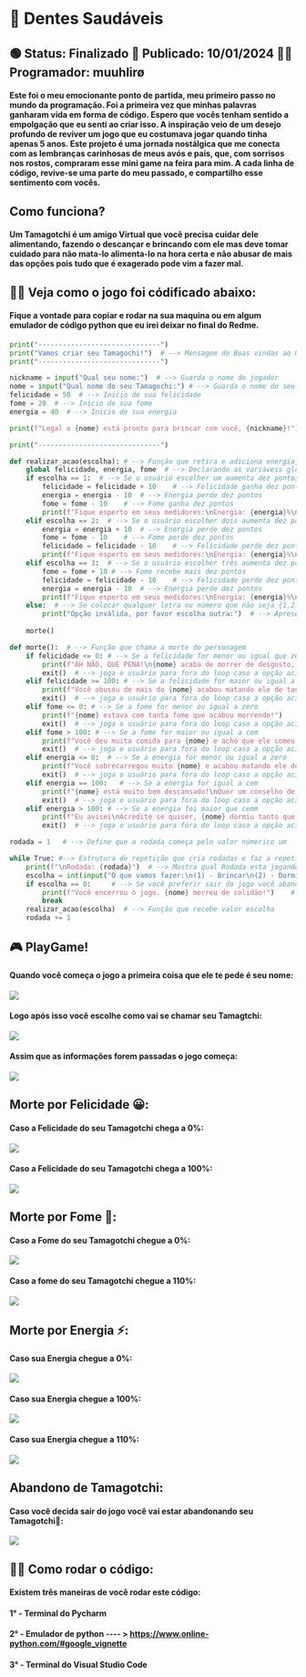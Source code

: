# 👾 Dentes Saudáveis

## 🟢 Status: Finalizado 📅 Publicado: 10/01/2024 🧍‍♂️ Programador: muuhlirø
#### Este foi o meu emocionante ponto de partida, meu primeiro passo no mundo da programação. Foi a primeira vez que minhas palavras ganharam vida em forma de código. Espero que vocês tenham sentido a empolgação que eu senti ao criar isso. A inspiração veio de um desejo profundo de reviver um jogo que eu costumava jogar quando tinha apenas 5 anos. Este projeto é uma jornada nostálgica que me conecta com as lembranças carinhosas de meus avós e pais, que, com sorrisos nos rostos, compraram esse mini game na feira para mim. A cada linha de código, revive-se uma parte do meu passado, e compartilho esse sentimento com vocês.
## Como funciona?

#### Um Tamagotchi é um amigo Virtual que você precisa cuidar dele alimentando, fazendo o descançar e brincando com ele mas deve tomar cuidado para não mata-lo alimenta-lo na hora certa e não abusar de mais das opções pois tudo que é exagerado pode vim a fazer mal.

## 👨‍💻 Veja como o jogo foi códificado abaixo: 
#### Fique a vontade para copiar e rodar na sua maquina ou em algum emulador de código python que eu irei deixar no final do Redme.
```python
print("------------------------------")
print("Vamos criar seu Tamagochi!")  # --> Mensagem de Boas vindas ao Usuário.
print("------------------------------")

nickname = input("Qual seu nome:")  # --> Guarda o nome do jogador
nome = input("Qual nome do seu Tamagochi:") # --> Guarda o nome do seu Tamagotchi
felicidade = 50  # --> Inicio de sua felicidade
fome = 20  # --> Inicio de sua fome
energia = 40  # --> Inicio de sua energia

print(f"Legal o {nome} está pronto para brincar com você, {nickname}!")  # --> Saudação com o Nome do Jogador e o nome do Tamagotchi

print("------------------------------")

def realizar_acao(escolha): # --> Função que retira e adiciona energia, fome e felicidade
    global felicidade, energia, fome  # --> Declarando as variáveis globais
    if escolha == 1:  # --> Se o usuário escolher um aumenta dez pontos em felicidade e tira dez pontos das outras duas
        felicidade = felicidade + 10    # --> Felicidade ganha dez pontos
        energia = energia - 10  # --> Energia perde dez pontos
        fome = fome - 10    # --> Fome ganha dez pontos
        print(f"Fique esperto em seus medidores:\nEnergia: {energia}%\nFome: {fome}%\nFelicidade: {felicidade}%") # --> Aviso para o usuário ficar esperto e não matar o Tamagotchi
    elif escolha == 2:  # --> Se o usuário escolher dois aumenta dez pontos em energia e tira dez pontos das outras duas
        energia = energia + 10  # --> Energia perde dez pontos
        fome = fome - 10    # --> Fome perde dez pontos
        felicidade = felicidade - 10    # --> Felicidade perde dez pontos
        print(f"Fique esperto em seus medidores:\nEnergia: {energia}%\nFome: {fome}%\nFelicidade: {felicidade}%")   # --> Aviso para o usuário ficar esperto e não matar o Tamagotchi
    elif escolha == 3:  # --> Se o usuário escolher três aumenta dez pontos em felicidade e tira dez pontos das outras duas
        fome = fome + 10 # --> Fome recebe mais dez pontos
        felicidade = felicidade - 10    # --> Felicidade perde dez pontos
        energia = energia - 10  # --> Energia perde dez pontos
        print(f"Fique esperto em seus medidores:\nEnergia: {energia}%\nFome: {fome}%\nFelicidade: {felicidade}%")   # --> Aviso para o usuário ficar esperto e não matar o Tamagotchi
    else:  # --> Se colocar qualquer letra ou número que não seja {1,2.3}
        print("Opção inválida, por favor escolha outra:")  # --> Apresenta mensagem abaixo
    
    morte()

def morte():  # --> Função que chama a morte do personagem
    if felicidade <= 0: # --> Se a felicidade for menor ou igual que zero...
        print(f"AH NÃO, QUE PENA!\n{nome} acaba de morrer de desgosto, sinto muito!")
        exit()  # --> joga o usuário para fora do loop caso a opção acima tenha sido escolhida
    elif felicidade >= 100: # --> Se a felicidade for maior ou igual a cem
        print(f"Você abusou de mais do {nome} acabou matando ele de tanto esforço!")
        exit()  # --> joga o usuário para fora do loop caso a opção acima tenha sido escolhida
    elif fome <= 0: # --> Se a fome for menor ou igual a zero 
        print(f"{nome} estava com tanta fome que acabou morrendo!")
        exit()  # --> joga o usuário para fora do loop caso a opção acima tenha sido escolhida
    elif fome > 100: # --> Se a fome for maior ou igual a cem
        print(f"Você deu muita comida para {nome} e acho que ele comeu algo estragado e morreu!")
        exit()  # --> joga o usuário para fora do loop caso a opção acima tenha sido escolhida
    elif energia <= 0:  # --> Se a energia for menor ou igual a zero
        print(f"Você sobrecarregou muito {nome} e acabou matando ele de cansaço!")
        exit()  # --> joga o usuário para fora do loop caso a opção acima tenha sido escolhida
    elif energia == 100:   # --> Se a energia for igual a cem
        print(f"{nome} está muito bem descansado!\nQuer um conselho de amigo?\nNão o coloque para dormir novamente!")
        exit()  # --> joga o usuário para fora do loop caso a opção acima tenha sido escolhida
    elif energia > 100: # --> Se a energia foi maior que cemm
        print(f"Eu avisei\nAcredite se quiser, {nome} dormiu tanto que acabou morrendo sonhando!")
        exit()  # --> joga o usuário para fora do loop caso a opção acima tenha sido escolhida

rodada = 1   # --> Define que a rodada começa pelo valor númerico um

while True: #--> Estrutura de repetição que cria rodadas e faz a repetição até a morte do Tamagochi
    print(f"\nRodada: {rodada}")  # --> Mostra qual Rodada esta jogando
    escolha = int(input("O que vamos fazer:\n(1) - Brincar\n(2) - Dormir\n(3) - Comer\n(0) - Sair\n"))  # --> A cada rodada recebe o valor que o usuário escolhe
    if escolha == 0:     # --> Se você preferir sair do jogo você abandona seu personagem
        print(f"Você encerrou o jogo. {nome} morreu de solidão!")    # --> Mensagem de encerramento
        break
    realizar_acao(escolha)  # --> Função que recebe valor escolha
    rodada += 1 
```

## 🎮 PlayGame!

#### Quando você começa o jogo a primeira coisa que ele te pede é seu nome:
![](https://media.discordapp.net/attachments/1194334339954131054/1194712817597690006/image.png?ex=65b15a04&is=659ee504&hm=d07d460eab34ee1dab1c23f5a3f55e77fbd2600f094658adacd42e00281b8ffb&=&format=webp&quality=lossless)

#### Logo após isso você escolhe como vai se chamar seu Tamagtchi:
![](https://media.discordapp.net/attachments/1194334339954131054/1194712904482693172/image.png?ex=65b15a19&is=659ee519&hm=d1a943d887e066ecb19df5ae55a03ba20eb1d2809cddd01572d45c877fec9f9a&=&format=webp&quality=lossless)

#### Assim que as informações forem passadas o jogo começa: 
![](https://media.discordapp.net/attachments/1194334339954131054/1194713004604932186/image.png?ex=65b15a30&is=659ee530&hm=46fe48b472584117ffe2f64981c375adcf958ac84fb2c5f2da13b1b2fd0a4d8b&=&format=webp&quality=lossless)

## Morte por Felicidade 😀: 

#### Caso a Felicidade do seu Tamagotchi chega a 0%: 
![](https://media.discordapp.net/attachments/1194334339954131054/1194713798729277582/image.png?ex=65b15aee&is=659ee5ee&hm=f6e0c9cf2a667ed4e4fbf7126b7e0473af55d0271435d2a2f6548d94f0c10e85&=&format=webp&quality=lossless)

#### Caso a Felicidade do seu Tamagotchi chega a 100%:
![](https://media.discordapp.net/attachments/1194334339954131054/1194713598010871848/image.png?ex=65b15abe&is=659ee5be&hm=1160a10444c2760b035d1d1c9c9915c9e0e2d2e919edf7c10a268e67a34ceaf6&=&format=webp&quality=lossless)

## Morte por Fome 🍔:

#### Caso a Fome do seu Tamagotchi chegue a 0%:
![](https://media.discordapp.net/attachments/1194334339954131054/1194714023468474438/image.png?ex=65b15b23&is=659ee623&hm=b6e34ab7e7bb80cf4e4d8c279af8b9037edad94d8512442a58d226ab283bbe94&=&format=webp&quality=lossless)

#### Caso a fome do seu Tamagotchi chegue a 110%:
![](https://media.discordapp.net/attachments/1194334339954131054/1194714289274097825/image.png?ex=65b15b63&is=659ee663&hm=71633cb35007d3cbb4a00747f96c68567de2570b0d313c95fc1e9c9b6d9f58f0&=&format=webp&quality=lossless)

## Morte por Energia ⚡:

#### Caso sua Energia chegue a 0%:
![](https://media.discordapp.net/attachments/1194334339954131054/1194714472108011601/image.png?ex=65b15b8e&is=659ee68e&hm=ff724c8b309e860ab88d4ae632220b2198739bb59e546cace9f4a336578e941a&=&format=webp&quality=lossless)

#### Caso sua Energia chegue a 100%:
![](https://media.discordapp.net/attachments/1194334339954131054/1194714640928747530/image.png?ex=65b15bb7&is=659ee6b7&hm=80f696fad89ab037dbfcbbbc0b68f2f1ebfdc91706cb3f0d6fdd87871e5d6e90&=&format=webp&quality=lossless)

#### Caso sua Energia chegue a 110%:
![](https://media.discordapp.net/attachments/1194334339954131054/1194714969485365329/image.png?ex=65b15c05&is=659ee705&hm=966275a7b703cad12ab600b02387059f6022e18725fd13fb3920b3c18ea7f496&=&format=webp&quality=lossless)

## Abandono de Tamagotchi: 

#### Caso você decida sair do jogo você vai estar abandonando seu Tamagotchi💨: 
![](https://media.discordapp.net/attachments/1194334339954131054/1194717134249541652/image.png?ex=65b15e09&is=659ee909&hm=85a69477240cbeb27e67cbf1c7d0a824cd36e2d9acabc3802b3c8e967ddbb0c7&=&format=webp&quality=lossless)

## 👨‍💻 Como rodar o código: 

#### Existem três maneiras de você rodar este código: 

#### 1° - Terminal do Pycharm
#### 2° - Emulador de python  ---- > https://www.online-python.com/#google_vignette
#### 3° - Terminal do Visual Studio Code
